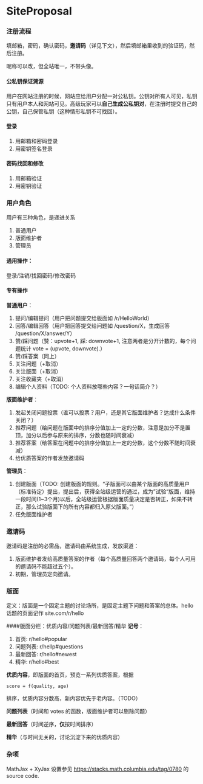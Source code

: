 # SiteProposal

### 注册流程
填邮箱，密码，确认密码，**邀请码**（详见下文），然后填邮箱里收到的验证码，然后注册。

昵称可以改，但全站唯一，不带头像。

#### 公私钥保证溯源
用户在网站注册的时候，网站应给用户分配一对公私钥。公钥对所有人可见，私钥只有用户本人和网站可见。高级玩家可以**自己生成公私钥对**，在注册时提交自己的公钥，自己保管私钥（这种情形私钥不可找回）。

#### 登录
1. 用邮箱和密码登录
2. 用密钥签名登录

#### 密码找回和修改
1. 用邮箱验证
2. 用密钥验证

### 用户角色
用户有三种角色，是递进关系
1. 普通用户
2. 版面维护者
3. 管理员

#### 通用操作：
登录/注销/找回密码/修改密码

#### 专有操作
**普通用户**：
1. 提问/编辑提问（用户把问题提交给版面如 /r/HelloWorld）
2. 回答/编辑回答（用户把回答提交给问题如 /question/X，生成回答 /question/X/answer/Y）
3. 赞/踩问题（赞：upvote+1, 踩: downvote+1, 注意两者是分开计数的，每个问题统计 vote = (upvote, downvote).）
4. 赞/踩答案（同上）
5. 关注问题（+取消）
6. 关注版面（+取消）
7. 关注收藏夹（+取消）
8. 编辑个人资料（TODO: 个人资料放哪些内容？一句话简介？）
	
**版面维护者**：
1. 发起关闭问题投票（谁可以投票？用户，还是其它版面维护者？达成什么条件关闭？）
2. 推荐问题（给问题在版面中的排序分值加上一定的分数，注意是加分不是置顶，加分以后参与原来的排序，分数也随时间衰减）
3. 推荐答案（给答案在问题中的排序分值加上一定的分数，这个分数不随时间衰减）
4. 给优质答案的作者发放邀请码

**管理员**：
1. 创建版面（TODO: 创建版面的规则。“子版面可以由某个版面的高质量用户（标准待定）提出，提出后，获得全站级运营的通过，成为”试验“版面，维持一段时间(1~3个月)以后，全站级运营根据版面质量决定是否转正，如果不转正，那么试验版面下的所有内容都归入原父版面。”）
2. 任免版面维护者

### 邀请码
邀请码是注册的必需品，邀请码由系统生成，发放渠道：
1. 版面维护者发给高质量答案的作者（每个高质量回答两个邀请码，每个人可用的邀请码不能超过五个）。
2. 初期，管理员定向邀请。

### 版面
定义：版面是一个固定主题的讨论场所，是固定主题下问题和答案的总体。hello 话题的页面记作 site.com/r/hello

####版面分栏：优质内容/问题列表/最新回答/精华
**记号**：
1. 首页: r/hello#popular
2. 问题列表: r/hellp#questions
3. 最新回答: r/hello#newest
4. 精华: r/hello#best

**优质内容**，即版面的首页，预览一系列优质答案，根据

    score = f(quality, age)
 
排序，优质内容分数高，新内容优先于老内容。（TODO）

**问题列表**（时间和 votes 的函数，版面维护者可以剔除问题）

**最新回答**（时间逆序，**仅**按时间排序）

**精华**（与时间无关的，讨论沉淀下来的优质内容）


### 杂项
MathJax + XyJax 设置参见 https://stacks.math.columbia.edu/tag/0780 的 source code.


